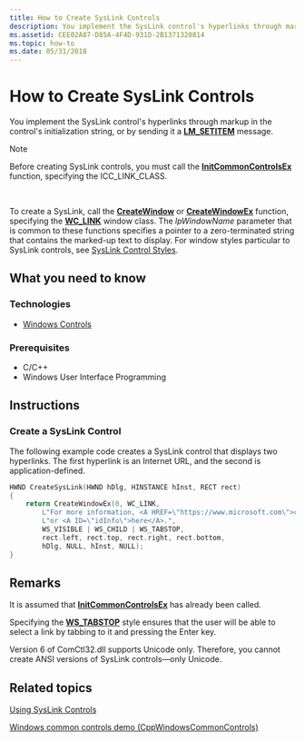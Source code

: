 ```yaml
---
title: How to Create SysLink Controls
description: You implement the SysLink control's hyperlinks through markup in the control's initialization string, or by sending it a LM\_SETITEM message.
ms.assetid: CEE02A87-D85A-4F4D-931D-2B1371320814
ms.topic: how-to
ms.date: 05/31/2018
---
```


# How to Create SysLink Controls

You implement the SysLink control's hyperlinks through markup in the control's initialization string, or by sending it a [**LM\_SETITEM**](lm-setitem.md) message.

> [!Note]  
> Before creating SysLink controls, you must call the [**InitCommonControlsEx**](/windows/desktop/api/Commctrl/nf-commctrl-initcommoncontrolsex) function, specifying the ICC\_LINK\_CLASS.

 

To create a SysLink, call the [**CreateWindow**](/windows/desktop/api/winuser/nf-winuser-createwindowa) or [**CreateWindowEx**](/windows/desktop/api/winuser/nf-winuser-createwindowexa) function, specifying the [**WC\_LINK**](common-control-window-classes.md) window class. The *lpWindowName* parameter that is common to these functions specifies a pointer to a zero-terminated string that contains the marked-up text to display. For window styles particular to SysLink controls, see [SysLink Control Styles](syslink-control-styles.md).

## What you need to know

### Technologies

-   [Windows Controls](window-controls.md)

### Prerequisites

-   C/C++
-   Windows User Interface Programming

## Instructions

### Create a SysLink Control

The following example code creates a SysLink control that displays two hyperlinks. The first hyperlink is an Internet URL, and the second is application-defined.


```C++
HWND CreateSysLink(HWND hDlg, HINSTANCE hInst, RECT rect)
{
    return CreateWindowEx(0, WC_LINK, 
        L"For more information, <A HREF=\"https://www.microsoft.com\">click here</A> " \
        L"or <A ID=\"idInfo\">here</A>.", 
        WS_VISIBLE | WS_CHILD | WS_TABSTOP, 
        rect.left, rect.top, rect.right, rect.bottom, 
        hDlg, NULL, hInst, NULL);
}
```



## Remarks

It is assumed that [**InitCommonControlsEx**](/windows/desktop/api/Commctrl/nf-commctrl-initcommoncontrolsex) has already been called.

Specifying the [**WS\_TABSTOP**](/windows/desktop/winmsg/window-styles) style ensures that the user will be able to select a link by tabbing to it and pressing the Enter key.

Version 6 of ComCtl32.dll supports Unicode only. Therefore, you cannot create ANSI versions of SysLink controls—only Unicode.

## Related topics

<dl> <dt>

[Using SysLink Controls](/windows/desktop/Controls/using-syslink-controls)
</dt> <dt>

[Windows common controls demo (CppWindowsCommonControls)](https://github.com/microsoftarchive/msdn-code-gallery-microsoft/tree/master/OneCodeTeam/Windows%20common%20controls%20demo%20(CppWindowsCommonControls)/%5BC++%5D-Windows%20common%20controls%20demo%20(CppWindowsCommonControls)/C++/CppWindowsCommonControls)
</dt> </dl>

 

 
